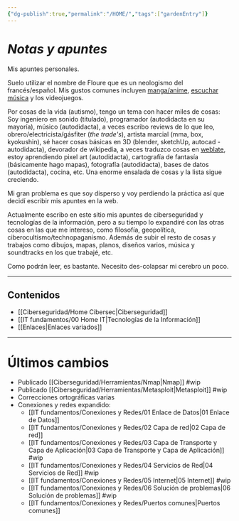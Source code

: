 ```yaml
---
{"dg-publish":true,"permalink":"/HOME/","tags":["gardenEntry"]}
---
```


# _Notas y apuntes_

Mis apuntes personales.

Suelo utilizar el nombre de Floure que es un neologismo del francés/español.
Mis gustos comunes incluyen <a href="https://anilist.co/user/RiotKen/">manga/anime</a>, <a href="https://open.spotify.com/user/31puoh4kzrpzldlbss6bjftds4a4">escuchar música</a> y los videojuegos.

Por cosas de la vida (autismo), tengo un tema con hacer miles de cosas:
Soy ingeniero en sonido (titulado), programador (autodidacta en su mayoría), músico (autodidacta), a veces escribo reviews de lo que leo, obrero/electricista/gásfiter (*the trade's*), artista marcial (mma, box, kyokushin), sé hacer cosas básicas en 3D (blender, sketchUp, autocad - autodidacta), devorador de wikipedia, a veces traduzco cosas en <a href="https://hosted.weblate.org/user/SebMunz/">weblate</a>, estoy aprendiendo pixel art (autodidacta), cartografía de fantasía (básicamente hago mapas), fotografía (autodidacta), bases de datos (autodidacta), cocina, etc. Una enorme ensalada de cosas y la lista sigue creciendo.

Mi gran problema es que soy disperso y voy perdiendo la práctica así que decidí escribir mis apuntes en la web.

Actualmente escribo en este sitio mis apuntes de ciberseguridad y tecnologías de la información, pero a su tiempo lo expandiré con las otras cosas en las que me intereso, como filosofía, geopolítica, ciberocultismo/technopaganismo. Además de subir el resto de cosas y trabajos como dibujos, mapas, planos, diseños varios, música y soundtracks en los que trabajé, etc.

Como podrán leer, es bastante. Necesito des-colapsar mi cerebro un poco.


---

## Contenidos

- [[Ciberseguridad/Home Cibersec\|Ciberseguridad]]
- [[IT fundamentos/00 Home IT\|Tecnologías de la Información]]
- [[Enlaces\|Enlaces variados]]

---

# Últimos cambios

- Publicado [[Ciberseguridad/Herramientas/Nmap\|Nmap]] #wip 
- Publicado [[Ciberseguridad/Herramientas/Metasploit\|Metasploit]] #wip
- Correcciones ortográficas varias
- Conexiones y redes expandido:
	- [[IT fundamentos/Conexiones y Redes/01 Enlace de Datos\|01 Enlace de Datos]]
	- [[IT fundamentos/Conexiones y Redes/02 Capa de red\|02 Capa de red]]
	- [[IT fundamentos/Conexiones y Redes/03 Capa de Transporte y Capa de Aplicación\|03 Capa de Transporte y Capa de Aplicación]] #wip
	- [[IT fundamentos/Conexiones y Redes/04 Servicios de Red\|04 Servicios de Red]] #wip
	- [[IT fundamentos/Conexiones y Redes/05 Internet\|05 Internet]] #wip
	- [[IT fundamentos/Conexiones y Redes/06 Solución de problemas\|06 Solución de problemas]] #wip
	- [[IT fundamentos/Conexiones y Redes/Puertos comunes\|Puertos comunes]]

